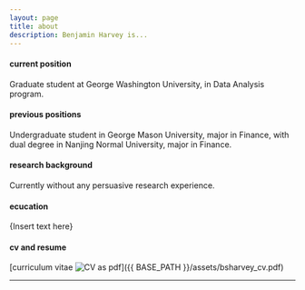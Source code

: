 ```yaml
---
layout: page
title: about
description: Benjamin Harvey is...
---
```


#### <a name="currentposition"></a>current position
Graduate student at George Washington University, in Data Analysis program.


#### <a name="previousposition"></a>previous positions
Undergraduate student in George Mason University, major in Finance, with dual degree in Nanjing Normal University, major in Finance.



#### <a name="researchbackground"></a>research background
Currently without any persuasive research experience.


#### <a name="education"></a>ecucation
{Insert text here}


#### <a name="cvandresume"></a>cv and resume
[curriculum vitae ![CV as pdf](icons16/pdf-icon.png)]({{ BASE_PATH }}/assets/bsharvey_cv.pdf)

---



